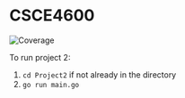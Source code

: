 # CSCE4600
![Coverage](https://img.shields.io/badge/Coverage-73.3%25-brightgreen)

To run project 2:
1. `cd Project2` if not already in the directory
2. `go run main.go`